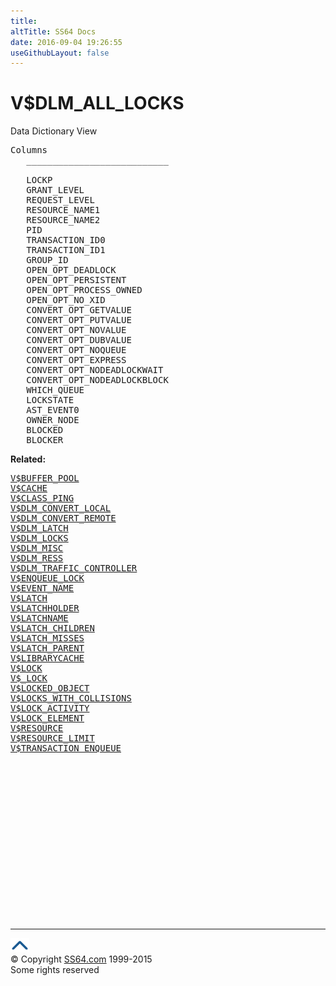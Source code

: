 ```yaml
---
title:
altTitle: SS64 Docs
date: 2016-09-04 19:26:55
useGithubLayout: false
---
```

<!-- #BeginLibraryItem "/Library/head_orav.lbi" --><!-- #EndLibraryItem --><h1>V$DLM_ALL_LOCKS </h1>  
 <p> Data Dictionary View </p> 
 
<pre>Columns
   ___________________________
 
   LOCKP
   GRANT_LEVEL
   REQUEST_LEVEL
   RESOURCE_NAME1
   RESOURCE_NAME2
   PID
   TRANSACTION_ID0
   TRANSACTION_ID1
   GROUP_ID
   OPEN_OPT_DEADLOCK
   OPEN_OPT_PERSISTENT
   OPEN_OPT_PROCESS_OWNED
   OPEN_OPT_NO_XID
   CONVERT_OPT_GETVALUE
   CONVERT_OPT_PUTVALUE
   CONVERT_OPT_NOVALUE
   CONVERT_OPT_DUBVALUE
   CONVERT_OPT_NOQUEUE
   CONVERT_OPT_EXPRESS
   CONVERT_OPT_NODEADLOCKWAIT
   CONVERT_OPT_NODEADLOCKBLOCK
   WHICH_QUEUE
   LOCKSTATE
   AST_EVENT0
   OWNER_NODE
   BLOCKED
   BLOCKER</pre>
<p><b>Related:</b></p>
<pre><a href="V$BUFFER_POOL.html">V$BUFFER_POOL</a> 
<a href="V$CACHE.html">V$CACHE</a>
<a href="V$CLASS_PING.html">V$CLASS_PING</a> 
<a href="V$DLM_CONVERT_LOCAL.html">V$DLM_CONVERT_LOCAL</a> 
<a href="V$DLM_CONVERT_REMOTE.html">V$DLM_CONVERT_REMOTE</a> 
<a href="V$DLM_LATCH.html">V$DLM_LATCH</a> 
<a href="V$DLM_LOCKS.html">V$DLM_LOCKS</a> 
<a href="V$DLM_MISC.html">V$DLM_MISC</a> 
<a href="V$DLM_RESS.html">V$DLM_RESS</a> 
<a href="V$DLM_TRAFFIC_CONTROLLER.html">V$DLM_TRAFFIC_CONTROLLER</a> 
<a href="V$ENQUEUE_LOCK.html">V$ENQUEUE_LOCK</a> 
<a href="V$EVENT_NAME.html">V$EVENT_NAME</a> 
<a href="V$LATCH.html">V$LATCH</a> 
<a href="V$LATCHHOLDER.html">V$LATCHHOLDER</a> 
<a href="V$LATCHNAME.html">V$LATCHNAME</a> 
<a href="V$LATCH_CHILDREN.html">V$LATCH_CHILDREN</a> 
<a href="V$LATCH_MISSES.html">V$LATCH_MISSES</a> 
<a href="V$LATCH_PARENT.html">V$LATCH_PARENT</a> 
<a href="V$LIBRARYCACHE.html">V$LIBRARYCACHE</a> 
<a href="V$LOCK.html">V$LOCK</a> 
<a href="V$_LOCK.html">V$_LOCK</a>
<a href="V$LOCKED_OBJECT.html">V$LOCKED_OBJECT</a> 
<a href="V$LOCKS_WITH_COLLISIONS.html">V$LOCKS_WITH_COLLISIONS</a> 
<a href="V$LOCK_ACTIVITY.html">V$LOCK_ACTIVITY</a> 
<a href="V$LOCK_ELEMENT.html">V$LOCK_ELEMENT</a> 
<a href="V$RESOURCE.html">V$RESOURCE</a>  
<a href="V$RESOURCE_LIMIT.html">V$RESOURCE_LIMIT</a> 
<a href="V$TRANSACTION_ENQUEUE.html">V$TRANSACTION_ENQUEUE</a> 
</pre><!-- #BeginLibraryItem "/Library/foot_orad.lbi" --><p><script async="" src="//pagead2.googlesyndication.com/pagead/js/adsbygoogle.js"></script>
<!-- oracle-footer -->
<ins class="adsbygoogle" style="display:inline-block;width:300px;height:250px" data-ad-client="ca-pub-6140977852749469" data-ad-slot="4275490898"></ins>
<script>
(adsbygoogle = window.adsbygoogle || []).push({});
</script></p>
<hr>
<div id="bl" class="footer"><a href="#"><img src="../images/top.png" width="30" height="22" alt="Back to the Top"></a></div>
<div id="br" class="footer, tagline">© Copyright <a href="http://ss64.com/">SS64.com</a> 1999-2015<br>
Some rights reserved</div>
<!-- #EndLibraryItem -->

